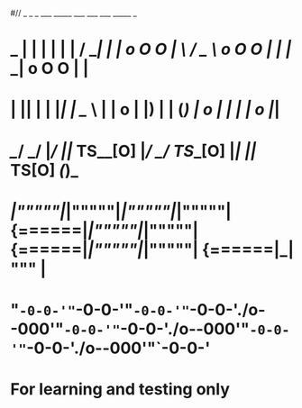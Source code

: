 #//     _   _   _    ___    _____             ___     ___              ___    _____              _    
#    _ | | | | | |  / __|  |_   _|    o O O  |   \   / _ \     o O O  |_ _|  |_   _|    o O O   | |   
#   | || | | |_| |  \__ \    | |     o       | |) | | (_) |   o        | |     | |     o        |_|   
#   _\__/   \___/   |___/   _|_|_   TS__[O]  |___/   \___/   TS__[O]  |___|   _|_|_   TS__[O]  _(_)_  
# _|"""""|_|"""""|_|"""""|_|"""""| {======|_|"""""|_|"""""| {======|_|"""""|_|"""""| {======|_| """ | 
# "`-0-0-'"`-0-0-'"`-0-0-'"`-0-0-'./o--000'"`-0-0-'"`-0-0-'./o--000'"`-0-0-'"`-0-0-'./o--000'"`-0-0-' 

# For learning and testing only
